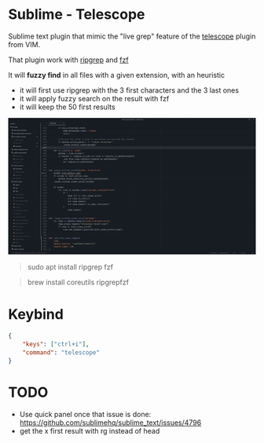 # Sublime - Telescope
Sublime text plugin that mimic the "live grep" feature of the [telescope](https://github.com/nvim-telescope/telescope.nvim) plugin from VIM.

That plugin work with [ripgrep](https://github.com/BurntSushi/ripgrep) and [fzf](https://github.com/junegunn/fzf)

It will **fuzzy find** in all files with a given extension, with an heuristic
- it will first use ripgrep with the 3 first characters and the 3 last ones
- it will apply fuzzy search on the result with fzf
- it will keep the 50 first results

<p align="center">
  <img src="img/demo.gif">
</p>

> sudo apt install ripgrep fzf

> brew install coreutils ripgrepfzf

# Keybind
```json
{
    "keys": ["ctrl+i"],
    "command": "telescope"
}
```

# TODO
- Use quick panel once that issue is done: https://github.com/sublimehq/sublime_text/issues/4796
- get the x first result with rg instead of head

